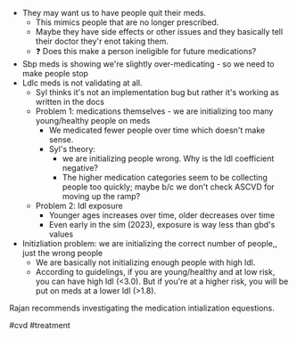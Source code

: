 - They may want us to have people quit their meds.
    - This mimics people that are no longer prescribed.
    - Maybe they have side effects or other issues and they basically tell their doctor they'r enot taking them.
    - :question: Does this make a person ineligible for future medications?
- Sbp meds is showing we're slightly over-medicating - so we need to make people stop
- Ldlc meds is not validating at all.
    - Syl thinks it's not an implementation bug but rather it's working as written in the docs
    - Problem 1: medications themselves - we are initializing too many young/healthy people on meds
        - We medicated fewer people over time which doesn't make sense.
        - Syl's theory: 
            - we are initializing people wrong. Why is the ldl coefficient negative?
            - The higher medication categories seem to be collecting people too quickly; maybe b/c we don't check ASCVD for moving up the ramp? 
    - Problem 2: ldl exposure
        - Younger ages increases over time, older decreases over time
        - Even early in the sim (2023), exposure is way less than gbd's values
- Initizliation problem: we are initializing the correct number of people,, just the wrong people
    - We are basically not initializing enough people with high ldl. 
    - According to guidelings, if you are young/healthy and at low risk, you can have high ldl (<3.0). But if you're at a higher risk, you will be put on meds at a lower ldl (>1.8).

Rajan recommends investigating the medication intialization equestions.

#cvd #treatment 